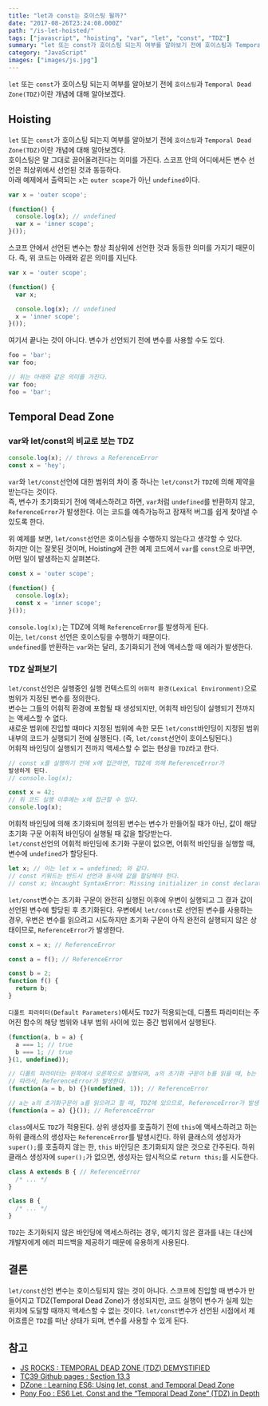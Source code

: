 ```yaml
---
title: "let과 const는 호이스팅 될까?"
date: "2017-08-26T23:24:08.000Z"
path: "/is-let-hoisted/"
tags: ["javascript", "hoisting", "var", "let", "const", "TDZ"]
summary: "let 또는 const가 호이스팅 되는지 여부를 알아보기 전에 호이스팅과 Temporal Dead Zone(TDZ)이란 개념에 대해 알아보겠다."
category: "JavaScript"
images: ["images/js.jpg"]
---
```


`let` 또는 `const`가 호이스팅 되는지 여부를 알아보기 전에 `호이스팅`과 `Temporal Dead Zone(TDZ)`이란 개념에 대해 알아보겠다.

## Hoisting
`let` 또는 `const`가 호이스팅 되는지 여부를 알아보기 전에 `호이스팅`과 `Temporal Dead Zone(TDZ)`이란 개념에 대해 알아보겠다.<br />
호이스팅은 말 그대로 끌어올려진다는 의미를 가진다. 스코프 안의 어디에서든 변수 선언은 최상위에서 선언된 것과 동등하다.<br />
아래 예제에서 출력되는 `x`는 `outer scope`가 아닌 `undefined`이다.

```js
var x = 'outer scope';

(function() {
  console.log(x); // undefined
  var x = 'inner scope';
}());
```

스코프 안에서 선언된 변수는 항상 최상위에 선언한 것과 동등한 의미를 가지기 때문이다.
즉, 위 코드는 아래와 같은 의미를 지닌다.

```js
var x = 'outer scope';

(function() {
  var x;

  console.log(x); // undefined
  x = 'inner scope';
}());
```

여기서 끝나는 것이 아니다. 변수가 선언되기 전에 변수를 사용할 수도 있다.

```js
foo = 'bar';
var foo;

// 위는 아래와 같은 의미를 가진다.
var foo;
foo = 'bar';
```

## Temporal Dead Zone
### var와 let/const의 비교로 보는 TDZ
```js
console.log(x); // throws a ReferenceError
const x = 'hey';
```

`var`와 `let/const`선언에 대한 범위의 차이 중 하나는 `let/const`가 `TDZ`에 의해 제약을 받는다는 것이다.<br />
즉, 변수가 초기화되기 전에 액세스하려고 하면, `var`처럼 `undefined`를 반환하지 않고, `ReferenceError`가 발생한다.
이는 코드를 예측가능하고 잠재적 버그를 쉽게 찾아낼 수 있도록 한다.

위 예제를 보면, `let/const`선언은 호이스팅을 수행하지 않는다고 생각할 수 있다.<br />
하지만 이는 잘못된 것이며, Hoisting에 관한 예제 코드에서 `var`를 `const`으로 바꾸면, 어떤 일이 발생하는지 살펴본다.

```js
const x = 'outer scope';

(function() {
  console.log(x);
  const x = 'inner scope';
}());
```

`console.log(x);`는 TDZ에 의해 `ReferenceError`를 발생하게 된다.<br />
이는, `let/const` 선언은 호이스팅을 수행하기 때문이다.<br />
`undefined`를 반환하는 `var`와는 달리, 초기화되기 전에 액세스할 때 에러가 발생한다.

### TDZ 살펴보기

`let/const`선언은 실행중인 실행 컨텍스트의 `어휘적 환경(Lexical Environment)`으로 범위가 지정된 변수를 정의한다.<br />
변수는 그들의 어휘적 환경에 포함될 때 생성되지만, 어휘적 바인딩이 실행되기 전까지는 액세스할 수 없다.<br />
새로운 범위에 진입할 때마다 지정된 범위에 속한 모든 `let/const`바인딩이 지정된 범위 내부의 코드가 실행되기 전에 실행된다. (즉, `let/const`선언이 호이스팅된다.)<br />
어휘적 바인딩이 실행되기 전까지 액세스할 수 없는 현상을 `TDZ`라고 한다.

```js
// const x를 실행하기 전에 x에 접근하면, TDZ에 의해 ReferenceError가
발생하게 된다.
// console.log(x);

const x = 42;
// 위 코드 실행 이후에는 x에 접근할 수 있다.
console.log(x);
```

어휘적 바인딩에 의해 초기화되며 정의된 변수는 변수가 만들어질 때가 아닌, 값이 해당 초기화 구문 어휘적 바인딩이 실행될 때 값을 할당받는다.<br />
`let/const`선언의 어휘적 바인딩에 초기화 구문이 없으면, 어휘적 바인딩을 실행할 때, 변수에 `undefined`가 할당된다.

```js
let x; // 이는 let x = undefined; 와 같다.
// const 키워드는 반드시 선언과 동시에 값을 할당해야 한다.
// const x; Uncaught SyntaxError: Missing initializer in const declaration
```

`let/const`변수는 초기화 구문이 완전히 실행된 이후에 우변이 실행되고 그 결과 값이 선언된 변수에 할당된 후 초기화된다.
우변에서 `let/const`로 선언된 변수를 사용하는 경우, 우변은 변수를 읽으려고 시도하지만 초기화 구문이 아직 완전히 실행되지 않은 상태이므로, `ReferenceError`가 발생한다.

```js
const x = x; // ReferenceError
```

```js
const a = f(); // ReferenceError

const b = 2;
function f() {
  return b;
}
```

`디폴트 파라미터(Default Parameters)`에서도 `TDZ`가 적용되는데, 디폴트 파라미터는 주어진 함수의 해당 범위와 내부 범위 사이에 있는 중간 범위에서 실행된다.
```js
(function(a, b = a) {
  a === 1; // true
  b === 1; // true
}(1, undefined));

// 디폴트 파라미터는 왼쪽에서 오른쪽으로 실행되며, a의 초기화 구문이 b를 읽을 때, b는 TDZ에 있다.
// 따라서, ReferenceError가 발생한다.
(function(a = b, b) {}(undefined, 1)); // ReferenceError

// a는 a의 초기화구문이 a를 읽으려고 할 때, TDZ에 있으므로, ReferenceError가 발생한다.
(function(a = a) {}()); // ReferenceError
```

`class`에서도 `TDZ`가 적용된다. 상위 생성자를 호출하기 전에 `this`에 액세스하려고 하는 하위 클래스의 생성자는 `ReferenceError`를 발생시킨다.
하위 클래스의 생성자가 `super();`를 호출하지 않는 한, `this` 바인딩은 초기화되지 않은 것으로 간주된다.
하위 클래스 생성자에 `super();`가 없으면, 생성자는 암시적으로 `return this;`를 시도한다.

```js
class A extends B { // ReferenceError
  /* ... */
}

class B {
  /* ... */
}
```

`TDZ`는 초기화되지 않은 바인딩에 액세스하려는 경우, 예기치 않은 결과를 내는 대신에 개발자에게 에러 피드백을 제공하기 때문에 유용하게 사용된다.

## 결론
`let/const`선언 변수는 호이스팅되지 않는 것이 아니다.
스코프에 진입할 때 변수가 만들어지고 TDZ(Temporal Dead Zone)가 생성되지만, 코드 실행이 변수가 실제 있는 위치에 도달할 때까지 액세스할 수 없는 것이다.
`let/const`변수가 선언된 시점에서 제어흐름은 `TDZ`를 떠난 상태가 되며, 변수를 사용할 수 있게 된다.

## 참고
- [JS ROCKS : TEMPORAL DEAD ZONE (TDZ) DEMYSTIFIED](http://jsrocks.org/2015/01/temporal-dead-zone-tdz-demystified)
- [TC39 Github pages : Section 13.3](https://tc39.github.io/ecma262/#sec-let-and-const-declarations)
- [DZone : Learning ES6: Using let, const, and Temporal Dead Zone](https://dzone.com/articles/learning-es6-using-let-const-and-temporal-dead-zon)
- [Pony Foo : ES6 Let, Const and the “Temporal Dead Zone” (TDZ) in Depth](https://ponyfoo.com/articles/es6-let-const-and-temporal-dead-zone-in-depth)
